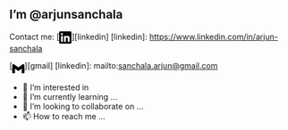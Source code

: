 ## I’m @arjunsanchala

Contact me:
[<img align="center" alt="LinkedIn" width="22px" src="./linkedin.svg" />][linkedin]
[linkedin]: https://www.linkedin.com/in/arjun-sanchala

[<img align="middle" alt="LinkedIn" width="22px" src="./gmail.svg" />][gmail]
[linkedin]: mailto:sanchala.arjun@gmail.com

- 👀 I’m interested in 
- 🌱 I’m currently learning ...
- 💞️ I’m looking to collaborate on ...
- 📫 How to reach me ...

<!---
arjunsanchala/arjunsanchala is a ✨ special ✨ repository because its `README.md` (this file) appears on your GitHub profile.
You can click the Preview link to take a look at your changes.
--->
